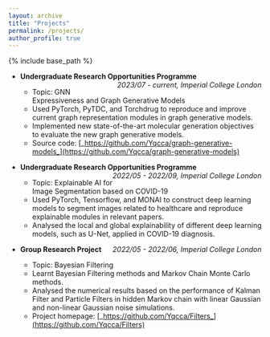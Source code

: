 ```yaml
---
layout: archive
title: "Projects"
permalink: /projects/
author_profile: true
---
```


{% include base_path %}
* <p style="text-align:left;"><b>Undergraduate Research Opportunities Programme</b><span style="float:right;"><i>2023/07 - current, Imperial College London</i></span></p>

  * Topic: GNN Expressiveness and Graph Generative Models
  * Used PyTorch, PyTDC, and Torchdrug to reproduce and improve current graph representation modules in graph generative models.
  * Implemented new state-of-the-art molecular generation objectives to evaluate the new graph generative models.
  * Source code: [_https://github.com/Yqcca/graph-generative-models_](https://github.com/Yqcca/graph-generative-models)


* <p style="text-align:left;"><b>Undergraduate Research Opportunities Programme</b><span style="float:right;"><i>2022/05 - 2022/09, Imperial College London</i></span></p>

  * Topic: Explainable AI for Image Segmentation based on COVID-19
  * Used PyTorch, Tensorflow, and MONAI to construct deep learning models to segment images related to healthcare and reproduce explainable modules in relevant papers.
  * Analysed the local and global explainability of different deep learning models, such as U-Net, applied in COVID-19 diagnosis.
  

* <p style="text-align:left;"><b>Group Research Project</b><span style="float:right;"><i>2022/05 - 2022/06, Imperial College London</i></span></p>
  
  * Topic: Bayesian Filtering
  * Learnt Bayesian Filtering methods and Markov Chain Monte Carlo methods.
  * Analysed the numerical results based on the performance of Kalman Filter and Particle Filters in hidden Markov chain with linear Gaussian and non-linear Gaussian noise simulations.
  * Project homepage: [_https://github.com/Yqcca/Filters_](https://github.com/Yqcca/Filters)